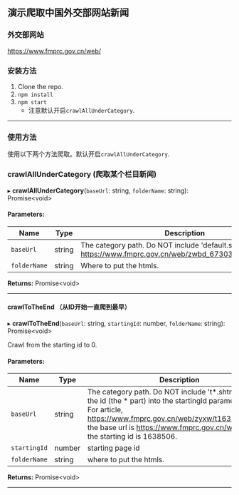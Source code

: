 演示爬取中国外交部网站新闻
---

### 外交部网站
https://www.fmprc.gov.cn/web/
### 安装方法
1. Clone the repo.
2. `npm install`
3. `npm start` 
    - 注意默认开启`crawlAllUnderCategory`.

---
### 使用方法

使用以下两个方法爬取。默认开启`crawlAllUnderCategory`.

### crawlAllUnderCategory (爬取某个栏目新闻)

▸ **crawlAllUnderCategory**(`baseUrl`: string, `folderName`: string): Promise\<void>


#### Parameters:

Name | Type | Description |
------ | ------ | ------ |
`baseUrl` | string | The category path. Do NOT include 'default.shtml' part. e.g. https://www.fmprc.gov.cn/web/zwbd_673032/fnhd_673048/ |
`folderName` | string | Where to put the htmls.  |

**Returns:** Promise\<void>

___

#### crawlToTheEnd （从ID开始一直爬到最早）

▸ **crawlToTheEnd**(`baseUrl`: string, `startingId`: number, `folderName`: string): Promise\<void>

Crawl from the starting id to 0.

#### Parameters:

Name | Type | Description |
------ | ------ | ------ |
`baseUrl` | string | The category path. Do NOT include 't*.shtml' part. Put the id (the * part) into the startingId parameter). E.g. For article, https://www.fmprc.gov.cn/web/zyxw/t1638506.shtml, the base url is https://www.fmprc.gov.cn/web/zyxw/; the starting id is 1638506. |
`startingId` | number | starting page id |
`folderName` | string | where to put the htmls.  |

**Returns:** Promise\<void>

___
